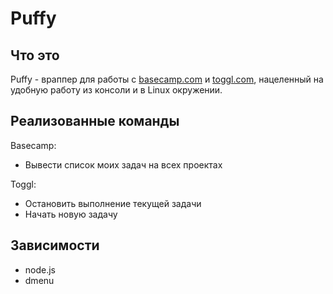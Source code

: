 # Puffy

## Что это

Puffy - враппер для работы с [basecamp.com](https://basecamp.com) и [toggl.com](https://toggl.com), нацеленный на
удобную работу из консоли и в Linux окружении.

## Реализованные команды

Basecamp:
- Вывести список моих задач на всех проектах

Toggl:
- Остановить выполнение текущей задачи
- Начать новую задачу

## Зависимости

- node.js
- dmenu


